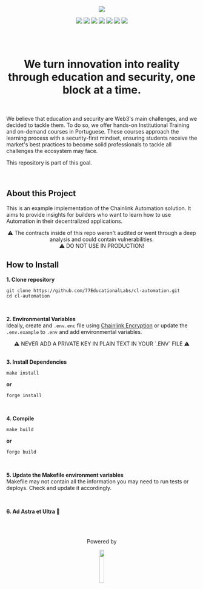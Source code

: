 <p align="center">
  <img src="https://blogger.googleusercontent.com/img/a/AVvXsEjUWPyYTDpJuajmaMWwVL235t05jfFd_jkUKR6N0ZKvhqpd6jhPwmFY-d5gCuFzThgvVrTg2mFce0l2GqxyrsXlyb8x6Cs-i7OdCuiQWDiI23n8sMH8b0e0ypL-gLx_6fXoUNtQ7eA30JlhUSM2M0x0aowilfSj1ORA40QYcLF2hj2kFScWIu2DLvAcCAw=s16000">
</p>

<p align="center">
  <a href="https://linktree.com/77innovationlabs" target="_blank"><img src="https://img.shields.io/badge/linktree-5b5b5b?style=for-the-badge&logo=linktree&logoColor=white" target="_blank"></a>
  <a href="https://www.linkedin.com/company/77innovationlabs/" target="_blank"><img src="https://img.shields.io/badge/-LinkedIn-3090E6?style=for-the-badge&logo=linkedin&logoColor=white" target="_blank"></a>
  <a href="https://www.77innovationlabs.com/" target="_blank"><img src="https://img.shields.io/badge/website-262262?style=for-the-badge&logo=www&logoColor=white"></a>
  <a href="https://www.instagram.com/77innovationlabs" target="_blank"><img src="https://img.shields.io/badge/instagram-5b5b5b?style=for-the-badge&logo=instagram&logoColor=white"></a>
  <a href="https://x.com/77innovationlab" target="_blank"><img src="https://img.shields.io/badge/x-3090E6?style=for-the-badge&logoColor=white"></a>
  <a href="https://discord.gg/H2UpdzbbRJ" target="_blank"><img src="https://img.shields.io/badge/discord-262262?style=for-the-badge&logo=discord&logoColor=white"></a>
  <a href="https://tiktok.com/@77innovationlabs" target="_blank"><img src="https://img.shields.io/badge/tiktok-5b5b5b?style=for-the-badge&logo=tiktok&logoColor=white"></a>
</p>

</br>
</br>

<div align="center">
<h1> 
  We turn innovation into reality through education and security, one block at a time.
</h1>
</div>

<br>

We believe that education and security are Web3's main challenges, and we decided to tackle them. To do so, we offer hands-on Institutional Training and on-demand courses in Portuguese. These courses approach the learning process with a security-first mindset, ensuring students receive the market's best practices to become solid professionals to tackle all challenges the ecosystem may face.

This repository is part of this goal.

</br>

## About this Project
This is an example implementation of the Chainlink Automation solution. It aims to provide insights for builders who want to learn how to use Automation in their decentralized applications.

<div align="center">

⚠ The contracts inside of this repo weren't audited or went through a deep analysis and could contain vulnerabilities.
<br/>
⚠ DO NOT USE IN PRODUCTION!

</div>

## How to Install

**1. Clone repository**

```
git clone https://github.com/77EducationalLabs/cl-automation.git
cd cl-automation
```

<br>

**2. Environmental Variables**
<br>
Ideally, create and `.env.enc` file using [Chainlink Encryption](https://www.npmjs.com/package/@chainlink/env-enc) or update the `.env.example` to `.env` and add environmental variables.

<div align="center"> ⚠️ NEVER ADD A PRIVATE KEY IN PLAIN TEXT IN YOUR `.ENV` FILE ⚠️ </div>

<br>

**3. Install Dependencies**

```
make install
```

**or**

```
forge install
```

<br>

**4. Compile**

```
make build
```

**or**

```
forge build
```

<br>

**5. Update the Makefile environment variables**
<br>
Makefile may not contain all the information you may need to run tests or deploys. Check and update it accordingly.

<br>

**6. Ad Astra et Ultra 🚀**

</br>
</br>

<div align="center">
  <p> Powered by </p>
  <img src="https://blogger.googleusercontent.com/img/a/AVvXsEgKM5h5oO-Jl7faARzR0q2tF3_zCRIQ_Rb6CpwpyMuPg9rsqx_QbcuyHXrV5mO8Jp6qexGsHomTpyqwKqPUucLPmuAF39dyqsdyFBXYvmqzIXOC-9GU3ylyFpR2mn7KmSnuoNhfmmw1DRL3cuqLGDVpNmCF9MCrlivTQH0Xq3NJcAKPR-2GuQHLvX9WMls=s16000" width="15%">
</div>
